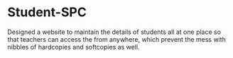 # Student-SPC
Designed a website to maintain the details of students all at one place so that teachers can access the from anywhere, which prevent the mess with nibbles of hardcopies and softcopies as well.
